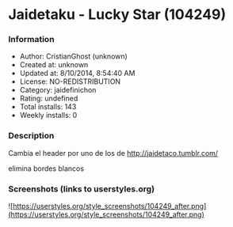 # Jaidetaku - Lucky Star (104249)

### Information
- Author: CristianGhost (unknown)
- Created at: unknown
- Updated at: 8/10/2014, 8:54:40 AM
- License: NO-REDISTRIBUTION
- Category: jaidefinichon
- Rating: undefined
- Total installs: 143
- Weekly installs: 0


### Description
Cambia el header por uno de los de http://jaidetaco.tumblr.com/

elimina bordes blancos


### Screenshots (links to userstyles.org)
![https://userstyles.org/style_screenshots/104249_after.png](https://userstyles.org/style_screenshots/104249_after.png)


